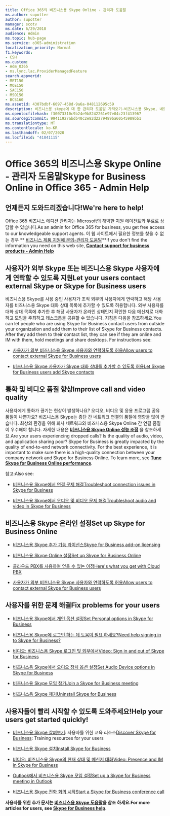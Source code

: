 ```yaml
---
title: Office 365의 비즈니스용 Skype Online - 관리자 도움말
ms.author: supotter
author: supotter
manager: scotv
ms.date: 6/29/2018
audience: Admin
ms.topic: hub-page
ms.service: o365-administration
localization_priority: Normal
f1.keywords:
- CSH
ms.custom:
- Adm_O365
- ms.lync.lac.ProviderManagedFeature
search.appverid:
- MET150
- MOE150
- SAC150
- MSO150
- BCS160
ms.assetid: 4307bdbf-6097-458d-9a6a-048112695c59
description: 비즈니스용 skype에 대 한 관리자 도움말 가져오기-비즈니스용 Skype, 네트워크, 모임 및 IM, 사용자를 위한 외부 액세스를 설정 합니다. 설정 구성, 문제 해결 및 사용 현황 보고서 보기
ms.openlocfilehash: f30073310c9b24e9b8242261e97e04c23f413967
ms.sourcegitcommit: 99411927abdb40c2e82d2279489ba60545989bb1
ms.translationtype: MT
ms.contentlocale: ko-KR
ms.lasthandoff: 02/07/2020
ms.locfileid: "41841115"
---
```

# <a name="skype-for-business-online-in-office-365---admin-help"></a><span data-ttu-id="86338-104">Office 365의 비즈니스용 Skype Online - 관리자 도움말</span><span class="sxs-lookup"><span data-stu-id="86338-104">Skype for Business Online in Office 365 - Admin Help</span></span>

## <a name="were-here-to-help"></a><span data-ttu-id="86338-105">언제든지 도와드리겠습니다!</span><span class="sxs-lookup"><span data-stu-id="86338-105">We're here to help!</span></span>

<span data-ttu-id="86338-106">Office 365 비즈니스 에디션 관리자는 Microsoft의 해박한 지원 에이전트와 무료로 상담할 수 있습니다.</span><span class="sxs-lookup"><span data-stu-id="86338-106">As an admin for Office 365 for business, you get free access to our knowledgeable support agents.</span></span> <span data-ttu-id="86338-107">이 웹 사이트에서 필요한 정보를 찾을 수 없는 경우 \*\* [비즈니스 제품 지원에 문의-관리자 도움말](https://support.office.com/article/32a17ca7-6fa0-4870-8a8d-e25ba4ccfd4b)\*\*</span><span class="sxs-lookup"><span data-stu-id="86338-107">If you don't find the information you need on this web site, **[Contact support for business products - Admin Help](https://support.office.com/article/32a17ca7-6fa0-4870-8a8d-e25ba4ccfd4b)**</span></span>
  
## <a name="let-your-users-contact-external-skype-or-skype-for-business-users"></a><span data-ttu-id="86338-108">사용자가 외부 Skype 또는 비즈니스용 Skype 사용자에게 연락할 수 있도록 지원</span><span class="sxs-lookup"><span data-stu-id="86338-108">Let your users contact external Skype or Skype for Business users</span></span>

<span data-ttu-id="86338-p103">비즈니스용 Skype를 사용 중인 사용자가 조직 외부의 사용자에게 연락하고 해당 사용자를 비즈니스용 Skype 대화 상대 목록에 추가할 수 있도록 허용합니다. 외부 사용자를 대화 상대 목록에 추가한 후 해당 사용자가 온라인 상태인지 확인한 다음 메신저로 대화하고 모임을 주최하고 데스크톱을 공유할 수 있습니다. 지침은 다음을 참조하세요.</span><span class="sxs-lookup"><span data-stu-id="86338-p103">You can let people who are using Skype for Business contact users from outside your organization and add them to their list of Skype for Business contacts. After they add them to their contact list, they can see if they are online and IM with them, hold meetings and share desktops. For instructions see:</span></span>
  
- [<span data-ttu-id="86338-112">사용자가 외부 비즈니스용 Skype 사용자와 연락하도록 허용</span><span class="sxs-lookup"><span data-stu-id="86338-112">Allow users to contact external Skype for Business users</span></span>](https://support.office.com/article/b414873a-0059-4cd5-aea1-e5d0857dbc94)
    
- [<span data-ttu-id="86338-113">비즈니스용 Skype 사용자가 Skype 대화 상대를 추가할 수 있도록 허용</span><span class="sxs-lookup"><span data-stu-id="86338-113">Let Skype for Business users add Skype contacts</span></span>](https://support.office.com/article/08666236-1894-42ae-8846-e49232bbc460)
    
## <a name="improve-call-and-video-quality"></a><span data-ttu-id="86338-114">통화 및 비디오 품질 향상</span><span class="sxs-lookup"><span data-stu-id="86338-114">Improve call and video quality</span></span>

<span data-ttu-id="86338-p104">사용자에게 통화가 끊기는 현상이 발생하나요? 오디오, 비디오 및 응용 프로그램 공유 품질이 나쁜가요? 비즈니스용 Skype는 종단 간 네트워크 연결의 품질에 영향을 많이 받습니다. 최상의 환경을 위해 회사 네트워크와 비즈니스용 Skype Online 간 연결 품질이 우수해야 합니다. 자세한 내용은 **[비즈니스용 Skype Online 성능 조정](tune-skype-for-business-online-performance.md)** 을 참조하세요.</span><span class="sxs-lookup"><span data-stu-id="86338-p104">Are your users experiencing dropped calls? Is the quality of audio, video, and application sharing poor? Skype for Business is greatly impacted by the quality of end-to-end network connectivity. For the best experience, it is important to make sure there is a high-quality connection between your company network and Skype for Business Online. To learn more, see **[Tune Skype for Business Online performance](tune-skype-for-business-online-performance.md)**.</span></span> 
  
<span data-ttu-id="86338-120">참고:</span><span class="sxs-lookup"><span data-stu-id="86338-120">Also see:</span></span>
  
- [<span data-ttu-id="86338-121">비즈니스용 Skype에서 연결 문제 해결</span><span class="sxs-lookup"><span data-stu-id="86338-121">Troubleshoot connection issues in Skype for Business</span></span>](https://support.office.com/article/ca302828-783f-425c-bbe2-356348583771)
    
- [<span data-ttu-id="86338-122">비즈니스용 Skype에서 오디오 및 비디오 문제 해결</span><span class="sxs-lookup"><span data-stu-id="86338-122">Troubleshoot audio and video in Skype for Business</span></span>](https://support.office.com/article/62777bc6-c52b-47ae-84ba-a8905c3b71dc)
    
## <a name="set-up-skype-for-business-online"></a><span data-ttu-id="86338-123">비즈니스용 Skype 온라인 설정</span><span class="sxs-lookup"><span data-stu-id="86338-123">Set up Skype for Business Online</span></span>

- [<span data-ttu-id="86338-124">비즈니스용 Skype 추가 기능 라이선스</span><span class="sxs-lookup"><span data-stu-id="86338-124">Skype for Business add-on licensing</span></span>](https://support.office.com/article/3ed752b1-5983-43f9-bcfd-760619ab40a7)
    
- [<span data-ttu-id="86338-125">비즈니스용 Skype Online 설정</span><span class="sxs-lookup"><span data-stu-id="86338-125">Set up Skype for Business Online</span></span>](https://support.office.com/article/40296968-e779-4259-980b-c2de1c044c6e)
    
- [<span data-ttu-id="86338-126">클라우드 PBX를 사용하여 얻을 수 있는 이점</span><span class="sxs-lookup"><span data-stu-id="86338-126">Here's what you get with Cloud PBX</span></span>](https://support.office.com/article/bc9756d1-8a2f-42c4-98f6-afb17c29231c)
    
- [<span data-ttu-id="86338-127">사용자가 외부 비즈니스용 Skype 사용자와 연락하도록 허용</span><span class="sxs-lookup"><span data-stu-id="86338-127">Allow users to contact external Skype for Business users</span></span>](https://support.office.com/article/b414873a-0059-4cd5-aea1-e5d0857dbc94)
    
## <a name="fix-problems-for-your-users"></a><span data-ttu-id="86338-128">사용자를 위한 문제 해결</span><span class="sxs-lookup"><span data-stu-id="86338-128">Fix problems for your users</span></span>

- [<span data-ttu-id="86338-129">비즈니스용 Skype에서 개인 옵션 설정</span><span class="sxs-lookup"><span data-stu-id="86338-129">Set Personal options in Skype for Business</span></span>](https://support.office.com/article/68bacc31-71d3-44c3-a4d4-64da78c447aa#bkmk-stop-automatic-startup)
    
- [<span data-ttu-id="86338-130">비즈니스용 Skype에 로그인 하는 데 도움이 필요 하세요?</span><span class="sxs-lookup"><span data-stu-id="86338-130">Need help signing in to Skype for Business?</span></span>](https://support.office.com/article/448b8ea7-5b33-444a-afd4-175fc9930d05)
    
- [<span data-ttu-id="86338-131">비디오: 비즈니스용 Skype 로그인 및 외부에서</span><span class="sxs-lookup"><span data-stu-id="86338-131">Video: Sign in and out of Skype for Business</span></span>](https://support.office.com/article/8abed4b3-ac48-493e-9d76-0e10140e9451)
    
- [<span data-ttu-id="86338-132">비즈니스용 Skype에서 오디오 장치 옵션 설정</span><span class="sxs-lookup"><span data-stu-id="86338-132">Set Audio Device options in Skype for Business</span></span>](https://support.office.com/article/2533d929-9814-4349-8ae4-fca29246e2ff)
    
- [<span data-ttu-id="86338-133">비즈니스용 Skype 모임 참가</span><span class="sxs-lookup"><span data-stu-id="86338-133">Join a Skype for Business meeting</span></span>](https://support.office.com/article/3862be6d-758a-4064-a016-67c0febf3cd5)
    
- [<span data-ttu-id="86338-134">비즈니스용 Skype 제거</span><span class="sxs-lookup"><span data-stu-id="86338-134">Uninstall Skype for Business</span></span>](https://support.office.com/article/28C4A036-7F22-406C-B7F4-87894CBAF902)
    
## <a name="help-your-users-get-started-quickly"></a><span data-ttu-id="86338-135">사용자들이 빨리 시작할 수 있도록 도와주세요!</span><span class="sxs-lookup"><span data-stu-id="86338-135">Help your users get started quickly!</span></span>

- <span data-ttu-id="86338-136">[비즈니스용 Skype 살펴보기](https://support.office.com/article/8a3491a3-c095-4718-80cf-cbbe4afe4eba): 사용자를 위한 교육 리소스</span><span class="sxs-lookup"><span data-stu-id="86338-136">[Discover Skype for Business](https://support.office.com/article/8a3491a3-c095-4718-80cf-cbbe4afe4eba): Training resources for your users</span></span> 
    
- [<span data-ttu-id="86338-137">비즈니스용 Skype 설치</span><span class="sxs-lookup"><span data-stu-id="86338-137">Install Skype for Business</span></span>](https://support.office.com/article/8a0d4da8-9d58-44f9-9759-5c8f340cb3fb)
    
- [<span data-ttu-id="86338-138">비디오: 비즈니스용 Skype의 현재 상태 및 메신저 대화</span><span class="sxs-lookup"><span data-stu-id="86338-138">Video: Presence and IM in Skype for Business</span></span>](https://support.office.com/article/c873b869-4ce0-4375-9bea-5de150eaf081)
    
- [<span data-ttu-id="86338-139">Outlook에서 비즈니스용 Skype 모임 설정</span><span class="sxs-lookup"><span data-stu-id="86338-139">Set up a Skype for Business meeting in Outlook</span></span>](https://support.office.com/article/b8305620-d16e-4667-989d-4a977aad6556)
    
- [<span data-ttu-id="86338-140">비즈니스용 Skype 전화 회의 시작</span><span class="sxs-lookup"><span data-stu-id="86338-140">Start a Skype for Business conference call</span></span>](https://support.office.com/article/8dc8ac52-91ac-4db9-8672-11551fdaf997)
    
 <span data-ttu-id="86338-141">**사용자를 위한 추가 문서는 [비즈니스용 Skype 도움말](https://support.office.com/article/4fbe07ce-6b15-4a06-bcf0-baea57890410)을 참조 하세요.**</span><span class="sxs-lookup"><span data-stu-id="86338-141">**For more articles for users, see [Skype for Business help](https://support.office.com/article/4fbe07ce-6b15-4a06-bcf0-baea57890410).**</span></span>
  


